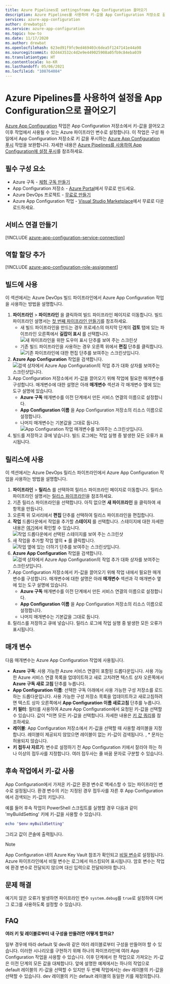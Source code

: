 ```yaml
---
title: Azure Pipelines로 settingsfromo App Configuration 끌어오기
description: Azure Pipelines를 사용하여 키-값을 App Configuration 저장소로 끌어오는 방법을 알아봅니다.
services: azure-app-configuration
author: drewbatgit
ms.service: azure-app-configuration
ms.topic: how-to
ms.date: 11/17/2020
ms.author: drewbat
ms.openlocfilehash: 623ed91f9fc9ed469403c6dea5f1247141e44a98
ms.sourcegitcommit: 02d443532c4d2e9e449025908a05fb9c84eba039
ms.translationtype: HT
ms.contentlocale: ko-KR
ms.lasthandoff: 05/06/2021
ms.locfileid: "108764084"
---
```

# <a name="pull-settings-to-app-configuration-with-azure-pipelines"></a>Azure Pipelines를 사용하여 설정을 App Configuration으로 끌어오기

[Azure App Configuration](https://marketplace.visualstudio.com/items?itemName=AzureAppConfiguration.azure-app-configuration-task) 작업은 App Configuration 저장소에서 키-값을 끌어오고 이후 작업에서 사용될 수 있는 Azure 파이프라인 변수로 설정합니다. 이 작업은 구성 파일에서 App Configuration 저장소로 키 값을 푸시하는 [Azure App Configuration 푸시](https://marketplace.visualstudio.com/items?itemName=AzureAppConfiguration.azure-app-configuration-task-push) 작업을 보완합니다. 자세한 내용은 [Azure Pipelines를 사용하여 App Configuration에 설정 푸시](push-kv-devops-pipeline.md)를 참조하세요.

## <a name="prerequisites"></a>필수 구성 요소

- Azure 구독 - [체험 구독 만들기](https://azure.microsoft.com/free/)
- App Configuration 저장소 - [Azure Portal](https://portal.azure.com)에서 무료로 만드세요.
- Azure DevOps 프로젝트 - [무료로 만들기](https://go.microsoft.com/fwlink/?LinkId=2014881)
- Azure App Configuration 작업 - [Visual Studio Marketplace](https://marketplace.visualstudio.com/items?itemName=AzureAppConfiguration.azure-app-configuration-task#:~:text=Navigate%20to%20the%20Tasks%20tab,the%20Azure%20App%20Configuration%20instance.)에서 무료로 다운로드하세요.  

## <a name="create-a-service-connection"></a>서비스 연결 만들기

[!INCLUDE [azure-app-configuration-service-connection](../../includes/azure-app-configuration-service-connection.md)]

## <a name="add-role-assignment"></a>역할 할당 추가

[!INCLUDE [azure-app-configuration-role-assignment](../../includes/azure-app-configuration-role-assignment.md)]

## <a name="use-in-builds"></a>빌드에 사용

이 섹션에서는 Azure DevOps 빌드 파이프라인에서 Azure App Configuration 작업을 사용하는 방법을 설명합니다.

1. **파이프라인** > **파이프라인** 을 클릭하여 빌드 파이프라인 페이지로 이동합니다. 빌드 파이프라인 설명서는 [첫 번째 파이프라인 만들기](/azure/devops/pipelines/create-first-pipeline?tabs=net%2Ctfs-2018-2%2Cbrowser)를 참조하세요.
      - 새 빌드 파이프라인을 만드는 경우 프로세스의 마지막 단계의 **검토** 탭에 있는 파이프라인 오른쪽에서 **길잡이 표시** 를 선택합니다.
      ![새 파이프라인을 위한 도우미 표시 단추를 보여 주는 스크린샷](./media/new-pipeline-show-assistant.png)
      - 기존 빌드 파이프라인을 사용하는 경우 오른쪽 위에서 **편집** 단추를 클릭합니다.
      ![기존 파이프라인에 대한 편집 단추를 보여주는 스크린샷입니다.](./media/existing-pipeline-show-assistant.png)
1. **Azure App Configuration** 작업을 검색합니다.
![검색 상자에서 Azure App Configuration의 작업 추가 대화 상자를 보여주는 스크린샷입니다.](./media/add-azure-app-configuration-task.png)
1. App Configuration 저장소에서 키-값을 끌어오기 위해 작업에 필요한 매개변수를 구성합니다. 매개변수에 대한 설명은 아래 **매개변수** 섹션과 각 매개변수 옆에 있는 도구 설명에 있습니다.
      - **Azure 구독** 매개변수를 이전 단계에서 만든 서비스 연결의 이름으로 설정합니다.
      - **App Configuration 이름** 을 App Configuration 저장소의 리소스 이름으로 설정합니다.
      - 나머지 매개변수는 기본값을 그대로 둡니다.
![App Configuration 작업 매개변수를 보여주는 스크린샷입니다.](./media/azure-app-configuration-parameters.png)
1. 빌드를 저장하고 큐에 넣습니다. 빌드 로그에는 작업 실행 중 발생한 모든 오류가 표시됩니다.

## <a name="use-in-releases"></a>릴리스에 사용

이 섹션에서는 Azure DevOps 릴리스 파이프라인에서 Azure App Configuration 작업을 사용하는 방법을 설명합니다.

1. **파이프라인** > **릴리스** 를 선택하여 릴리스 파이프라인 페이지로 이동합니다. 릴리스 파이프라인 설명서는 [릴리스 파이프라인](/azure/devops/pipelines/release)을 참조하세요.
1. 기존 릴리스 파이프라인을 선택합니다. 아직 없으면 **새 파이프라인** 을 클릭하여 새 항목을 만듭니다.
1. 오른쪽 위 모서리에서 **편집** 단추를 선택하여 릴리스 파이프라인을 편집합니다.
1. **작업** 드롭다운에서 작업을 추가할 **스테이지** 를 선택합니다. 스테이지에 대한 자세한 내용은 [여기](/azure/devops/pipelines/release/environments)에서 확인할 수 있습니다.
![작업 드롭다운에서 선택된 스테이지를 보여 주는 스크린샷](./media/pipeline-stage-tasks.png)
1. 새 작업을 추가할 작업 옆의 **+** 를 클릭합니다.
![작업 옆에 있는 더하기 단추를 보여주는 스크린샷입니다.](./media/add-task-to-job.png)
1. **Azure App Configuration** 작업을 검색합니다.
![검색 상자에서 Azure App Configuration의 작업 추가 대화 상자를 보여주는 스크린샷입니다.](./media/add-azure-app-configuration-task.png)
1. App Configuration 저장소에서 키-값을 끌어오기 위해 작업 내에서 필요한 매개변수를 구성합니다. 매개변수에 대한 설명은 아래 **매개변수** 섹션과 각 매개변수 옆에 있는 도구 설명에 있습니다.
      - **Azure 구독** 매개변수를 이전 단계에서 만든 서비스 연결의 이름으로 설정합니다.
      - **App Configuration 이름** 을 App Configuration 저장소의 리소스 이름으로 설정합니다.
      - 나머지 매개변수는 기본값을 그대로 둡니다.
1. 릴리스를 저장하고 큐에 넣습니다. 릴리스 로그에 작업 실행 중 발생한 모든 오류가 표시됩니다.

## <a name="parameters"></a>매개 변수

다음 매개변수는 Azure App Configuration 작업에 사용됩니다.

- **Azure 구독**: 사용 가능한 Azure 서비스 연결이 포함된 드롭다운입니다. 사용 가능한 Azure 서비스 연결 목록을 업데이트하고 새로 고치려면 텍스트 상자 오른쪽에서 **Azure 구독 새로 고침** 단추를 누릅니다.
- **App Configuration 이름**: 선택한 구독 아래에서 사용 가능한 구성 저장소를 로드하는 드롭다운입니다. 사용 가능한 구성 저장소 목록을 업데이트하고 새로고침하려면 텍스트 상자 오른쪽에서 **App Configuration 이름 새로고침** 단추를 누릅니다.
- **키 필터**: 필터를 사용하여 Azure App Configuration에서 요청된 키-값을 선택할 수 있습니다. 값이 *이면 모든 키-값을 선택합니다. 자세한 내용은 [키 값 쿼리](concept-key-value.md#query-key-values)를 참조하세요.
- **레이블**: App Configuration 저장소에서 키-값을 선택할 때 사용할 레이블을 지정합니다. 레이블이 제공되지 않았으면 레이블이 없는 키-값이 검색됩니다. , * 문자는 허용되지 않습니다.
- **키 접두사 자르기**: 변수로 설정하기 전 App Configuration 키에서 잘라야 하는 하나 이상의 접두사를 지정합니다. 여러 접두사는 줄 바꿈 문자로 구분할 수 있습니다.

## <a name="use-key-values-in-subsequent-tasks"></a>후속 작업에서 키-값 사용

App Configuration에서 가져온 키-값은 환경 변수로 액세스할 수 있는 파이프라인 변수로 설정됩니다. 환경 변수의 키는 지정된 경우 접두사를 자른 후 App Configuration에서 검색되는 키-값의 키입니다.

예를 들어 후속 작업이 PowerShell 스크립트를 실행할 경우 다음과 같이 'myBuildSetting' 키에 키-값을 사용할 수 있습니다.
```powershell
echo "$env:myBuildSetting"
```
그리고 값이 콘솔에 출력됩니다.

> [!NOTE]
> App Configuration 내의 Azure Key Vault 참조가 확인되고 [비밀 변수](/azure/devops/pipelines/process/variables#secret-variables)로 설정됩니다. Azure 파이프라인에서 비밀 변수는 로그에서 마스킹되어 표시됩니다. 암호 변수는 작업에 환경 변수로 전달되지 않으며 대신 입력으로 전달되어야 합니다. 

## <a name="troubleshooting"></a>문제 해결

예기치 않은 오류가 발생하면 파이프라인 변수 `system.debug`를 `true`로 설정하여 디버그 로그를 사용하도록 설정할 수 있습니다.

## <a name="faq"></a>FAQ

**여러 키 및 레이블로부터 내 구성을 만들려면 어떻게 할까요?**

일부 경우에 따라 default 및 dev와 같은 여러 레이블로부터 구성을 만들어야 할 수 있습니다. 이러한 시나리오를 구현하기 위해 하나의 파이프라인에 여러 App Configuration 작업을 사용할 수 있습니다. 이후 단계에서 한 작업으로 가져오는 키-값은 이전 단계의 모든 값을 대체합니다. 앞에 설명한 예제에서는 하나의 작업으로 default 레이블의 키-값을 선택할 수 있지만 두 번째 작업에서는 dev 레이블의 키-값을 선택할 수 있습니다. dev 레이블의 키는 default 레이블의 동일한 키를 재정의합니다.
